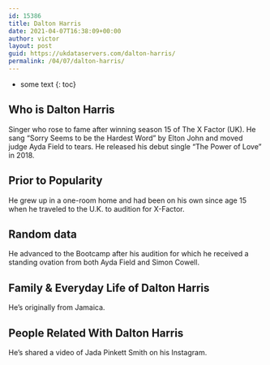 ```yaml
---
id: 15386
title: Dalton Harris
date: 2021-04-07T16:38:09+00:00
author: victor
layout: post
guid: https://ukdataservers.com/dalton-harris/
permalink: /04/07/dalton-harris/
---
```


* some text
{: toc}


## Who is Dalton Harris



Singer who rose to fame after winning season 15 of The X Factor (UK). He sang &#8220;Sorry Seems to be the Hardest Word&#8221; by Elton John and moved judge Ayda Field to tears. He released his debut single &#8220;The Power of Love&#8221; in 2018. 

                
                
                
## Prior to Popularity



He grew up in a one-room home and had been on his own since age 15 when he traveled to the U.K. to audition for X-Factor. 

                
                
                
## Random data



He advanced to the Bootcamp after his audition for which he received a standing ovation from both Ayda Field and Simon Cowell.

                
                
                
## Family & Everyday Life of Dalton Harris



He&#8217;s originally from Jamaica.

                
                
                
## People Related With Dalton Harris



He&#8217;s shared a video of Jada Pinkett Smith on his Instagram.

                
              
            
          
          
          
